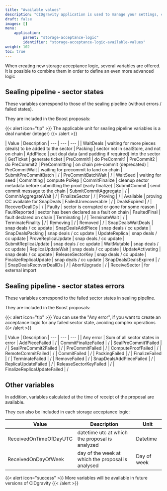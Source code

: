 ```yaml
---
title: "Available values"
description: "CIDgravity application is used to manage your settings, clients and pricing models acceptance rules"
draft: false
images: []
menu:
    application:
        parent: "storage-acceptance-logic"
        identifier: "storage-acceptance-logic-available-values"
weight: 102
toc: true
---
```


When creating new storage acceptance logic, several variables are offered.
It is possible to combine them in order to define an even more advanced logic

## Sealing pipeline - sector states

These variables correspond to those of the sealing pipeline (without errors / failed states).

They are included in the Boost proposals:

{{< alert icon="tip" >}}
The applicable unit for sealing pipeline variables is a deal number (integer)
{{< /alert >}}

| Value | Description
| --- | --- | --- |
| WaitDeals | waiting for more pieces (deals) to be added to the sector
| Packing | sector not in sealStore, and not on chain
| AddPiece | put deal data (and padding if required) into the sector
| GetTicket | generate ticket
| PreCommit1 | do PreCommit1
| PreCommit2 | do PreCommit2
| PreCommitting | on chain pre-commit (deprecated)
| PreCommitWait | waiting for precommit to land on chain
| SubmitPreCommitBatch | /
| PreCommitBatchWait | /
| WaitSeed | waiting for seed
| Committing | compute PoRep
| CommitFinalize | cleanup sector metadata before submitting the proof (early finalize)
| SubmitCommit | send commit message to the chain
| SubmitCommitAggregate | /
| CommitAggregateWait | /
| FinalizeSector | /
| Proving | /
| Available | proving CC available for SnapDeals
| FailedUnrecoverable | /
| DealsExpired | /
| RecoverDealIDs | /
| Faulty | sector is corrupted or gone for some reason
| FaultReported | sector has been declared as a fault on chain
| FaultedFinal | fault declared on chain
| Terminating | /
| TerminateWait | /
| TerminateFinality | /
| Removing | /
| Removed | /
| SnapDealsWaitDeals | snap deals / cc update
| SnapDealsAddPiece | snap deals / cc update
| SnapDealsPacking | snap deals / cc update
| UpdateReplica | snap deals / cc update
| ProveReplicaUpdate | snap deals / cc update
| SubmitReplicaUpdate | snap deals / cc update
| WaitMutable | snap deals / cc update
| ReplicaUpdateWait | snap deals / cc update
| UpdateActivating | snap deals / cc update
| ReleaseSectorKey | snap deals / cc update
| FinalizeReplicaUpdate | snap deals / cc update
| SnapDealsDealsExpired | /
| SnapDealsRecoverDealIDs | /
| AbortUpgrade | /
| ReceiveSector | for external import

## Sealing pipeline - sector states errors

These variables correspond to the failed sector states in sealing pipeline.

They are included in the Boost proposals:

{{< alert icon="tip" >}}
You can use the "Any error", if you want to create an acceptance logic for any failed sector state, avoiding complex operations
{{< /alert >}}

| Value | Description
| --- | --- | --- |
| Any error | Sum of all sector states in error
| AddPieceFailed | /
| CommitFinalizeFailed | /
| SealPreCommit1Failed | /
| SealPreCommit2Failed | /
| PreCommitFailed | /
| ComputeProofFailed | /
| RemoteCommitFailed | /
| CommitFailed | /
| PackingFailed | /
| FinalizeFailed | /
| TerminateFailed | /
| RemoveFailed | /
| SnapDealsAddPieceFailed | /
| ReplicaUpdateFailed | /
| ReleaseSectorKeyFailed | /
| FinalizeReplicaUpdateFailed | /

## Other variables

In addition, variables calculated at the time of receipt of the proposal are available.

They can also be included in each storage acceptance logic:

| Value | Description | Unit
| --- | --- | --- |
| ReceivedOnTimeOfDayUTC | datetime utc at which the proposal is analyzed | Datetime
| ReceivedOnDayOfWeek | day of the week at which the proposal is analysed | Day of week

{{< alert icon="success" >}}
More variables will be available in future versions of CIDgravity
{{< /alert >}}

